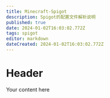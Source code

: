 ```yaml
---
title: Minecraft-Spigot
description: Spigot的配置文件解析说明
published: true
date: 2024-01-02T16:03:02.772Z
tags: spigot
editor: markdown
dateCreated: 2024-01-02T16:03:02.772Z
---
```


# Header
Your content here